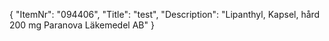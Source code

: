 {
  "ItemNr": "094406",
  "Title": "test",
  "Description": "Lipanthyl, Kapsel, hård 200 mg Paranova Läkemedel AB"
}